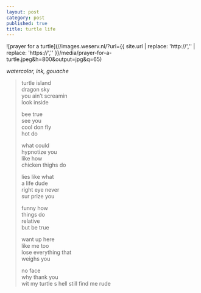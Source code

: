 ```yaml
---
layout: post
category: post
published: true
title: turtle life
---
```

![prayer for a turtle](//images.weserv.nl/?url={{ site.url | replace: 'http://','' | replace: 'https://','' }}/media/prayer-for-a-turtle.jpeg&h=800&output=jpg&q=65)
<!--more-->
<span class='date fr'>*watercolor, ink, gouache*</span><br>  
  
  
>turtle island    
dragon sky       
you ain’t screamin   
look inside         
>  
>bee true  
see you  
cool don fly  
hot do  
>  
>what could  
hypnotize you  
like how  
chicken thighs do  
>  
>lies like what  
a life dude    
right eye never  
sur prize you   
>  
>funny how    
things do    
relative  
but be true  
>  
>want up here   
like me too   
lose everything that   
weighs you   
>   
>no face  
why thank you  
wit my turtle s hell still find me rude  
